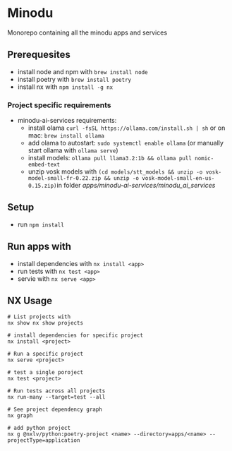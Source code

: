 # Minodu

Monorepo containing all the minodu apps and services

## Prerequesites

* install node and npm with `brew install node`
* install poetry with `brew install poetry`
* install nx with `npm install -g nx`

### Project specific requirements

* minodu-ai-services requirements:
    * install olama `curl -fsSL https://ollama.com/install.sh | sh` or on mac: `brew install ollama`
    * add olama to autostart: `sudo systemctl enable ollama` (or manually start ollama with `ollama serve`)
    * install models: `ollama pull llama3.2:1b && ollama pull nomic-embed-text`
    * unzip vosk models with `(cd models/stt_models && unzip -o vosk-model-small-fr-0.22.zip && unzip -o vosk-model-small-en-us-0.15.zip)`in folder *apps/minodu-ai-services/minodu_ai_services*

## Setup

* run `npm install`

## Run apps with

* install dependencies with `nx install <app>`
* run tests with `nx test <app>`
* servie with `nx serve <app>`

## NX Usage

```
# List projects with
nx show nx show projects

# install dependencies for specific project
nx install <project>

# Run a specific project
nx serve <project>

# test a single poroject
nx test <project>

# Run tests across all projects
nx run-many --target=test --all

# See project dependency graph
nx graph

# add python project
nx g @nxlv/python:poetry-project <name> --directory=apps/<name> --projectType=application
```
